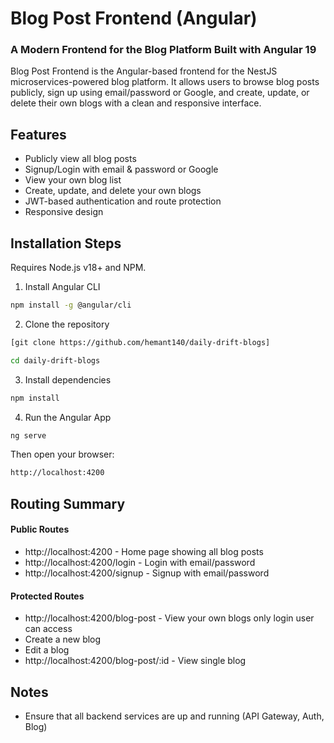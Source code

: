 # Blog Post Frontend (Angular)
### A Modern Frontend for the Blog Platform Built with Angular 19
Blog Post Frontend is the Angular-based frontend for the NestJS microservices-powered blog platform. It allows users to browse blog posts publicly, sign up using email/password or Google, and create, update, or delete their own blogs with a clean and responsive interface.

## Features
- Publicly view all blog posts
- Signup/Login with email & password or Google
- View your own blog list
- Create, update, and delete your own blogs
- JWT-based authentication and route protection
- Responsive design

## Installation Steps
Requires Node.js v18+ and NPM.

1. Install Angular CLI
```bash
npm install -g @angular/cli
```
2. Clone the repository
```bash
[git clone https://github.com/hemant140/daily-drift-blogs]
```
```bash
cd daily-drift-blogs
```
3. Install dependencies
```bash
npm install
```
4. Run the Angular App
```bash
ng serve
```
Then open your browser:

```bash
http://localhost:4200
```

## Routing Summary
#### Public Routes
- http://localhost:4200 - Home page showing all blog posts
- http://localhost:4200/login - Login with email/password
- http://localhost:4200/signup - Signup with email/password

#### Protected Routes
- http://localhost:4200/blog-post - View your own blogs only login user can access 
- Create a new blog
- Edit a blog
- http://localhost:4200/blog-post/:id - View single blog

## Notes
- Ensure that all backend services are up and running (API Gateway, Auth, Blog)

